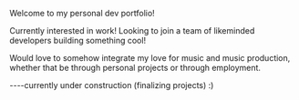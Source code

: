 Welcome to my personal dev portfolio! 

Currently interested in work! Looking to join a team of likeminded developers building something cool!

Would love to somehow integrate my love for music and music production, whether that be through personal projects or through employment.



----currently under construction (finalizing projects) :)
